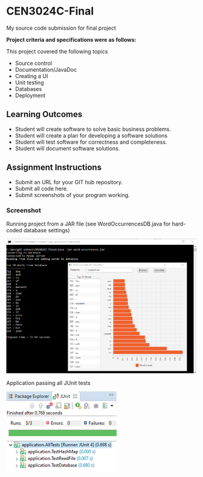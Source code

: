 # CEN3024C-Final
My source code submission for final project

**Project criteria and specifications were as follows:**

This project covered the following topics
- Source control
- Documentation/JavaDoc
- Creating a UI
- Unit testing
- Databases
- Deployment

## Learning Outcomes
- Student will create software to solve basic business problems.
- Student will create a plan for developing a software solutions
- Student will test software for correctness and completeness.
- Student will document software solutions.

## Assignment Instructions
- Submit an URL for your GIT hub repository.
- Submit all code here.
- Submit screenshots of your program working.

### Screenshot

Running project from a JAR file (see WordOccurrencesDB.java for hard-coded database settings)

![Screenshot](img/screenshot-jar.png)

Application passing all JUnit tests

![Screenshot](img/screenshot-junit.png)